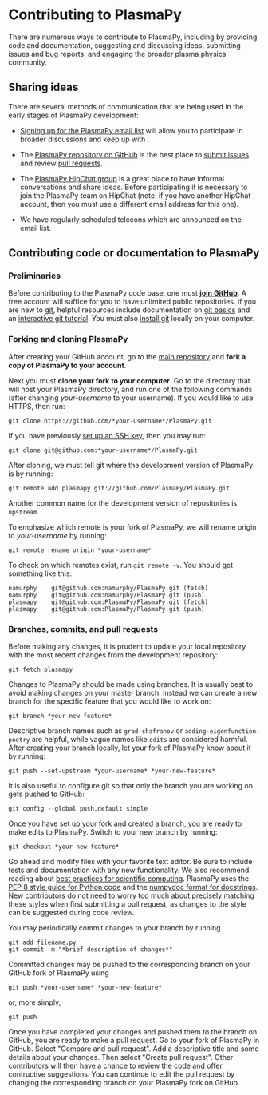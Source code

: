 # Contributing to PlasmaPy

There are numerous ways to contribute to PlasmaPy, including by
providing code and documentation, suggesting and discussing ideas,
submitting issues and bug reports, and engaging the broader plasma
physics community.  

## Sharing ideas

There are several methods of communication that are being used in the
early stages of PlasmaPy development:

* [Signing up for the PlasmaPy email
  list](https://groups.google.com/forum/#!forum/plasmapy) will allow
  you to participate in broader discussions and keep up with .

* The [PlasmaPy repository on
  GitHub](https://github.com/PlasmaPy/plasmapy) is the best place to
  [submit issues](https://github.com/PlasmaPy/plasmapy/issues) and
  review [pull requests](https://github.com/PlasmaPy/plasmapy/pulls).

* The [PlasmaPy HipChat group](https://plasmapy.hipchat.com/chat) is a
  great place to have informal conversations and share ideas.  Before
  participating it is necessary to join the PlasmaPy team on HipChat
  (note: if you have another HipChat account, then you must use a
  different email address for this one).

* We have regularly scheduled telecons which are announced on the
  email list.

## Contributing code or documentation to PlasmaPy

### Preliminaries

Before contributing to the PlasmaPy code base, one must [**join
GitHub**](https://github.com/join?source=header-home).  A free account
will suffice for you to have unlimited public repositories.  If you
are new to [git](https://git-scm.com/), helpful resources include
documentation on [git
basics](https://git-scm.com/book/en/v2/Getting-Started-Git-Basics) and
an [interactive git
tutorial](https://try.github.io/levels/1/challenges/1).  You must also
[install
git](https://git-scm.com/book/en/v2/Getting-Started-Installing-Git)
locally on your computer.

### Forking and cloning PlasmaPy

After creating your GitHub account, go to the [main
repository](https://github.com/PlasmaPy/PlasmaPy) and **fork a copy of
PlasmaPy to your account**.

Next you must **clone your fork to your computer**.  Go to the
directory that will host your PlasmaPy directory, and run one of the
following commands (after changing *your-username* to your username).
If you would like to use HTTPS, then run:
```
git clone https://github.com/*your-username*/PlasmaPy.git
```
If you have previously [set up an SSH
key](https://help.github.com/articles/generating-a-new-ssh-key-and-adding-it-to-the-ssh-agent/), then you may run:
```
git clone git@github.com:*your-username*/PlasmaPy.git
```

After cloning, we must tell git where the development version of
PlasmaPy is by running:
```
git remote add plasmapy git://github.com/PlasmaPy/PlasmaPy.git
```
Another common name for the development version of repositories is `upstream`.

To emphasize which remote is your fork of PlasmaPy, we will rename origin to *your-username* by running:
```
git remote rename origin *your-username*
```

To check on which remotes exist, run `git remote -v`.  You should get
something like this:
```
namurphy	git@github.com:namurphy/PlasmaPy.git (fetch)
namurphy	git@github.com:namurphy/PlasmaPy.git (push)
plasmapy	git@github.com:PlasmaPy/PlasmaPy.git (fetch)
plasmapy	git@github.com:PlasmaPy/PlasmaPy.git (push)
```

### Branches, commits, and pull requests

Before making any changes, it is prudent to update your local
repository with the most recent changes from the development
repository: 
```
git fetch plasmapy
```

Changes to PlasmaPy should be made using branches.  It is usually best
to avoid making changes on your master branch.  Instead we can create
a new branch for the specific feature that you would like to work on:
```
git branch *your-new-feature*
```
Descriptive branch names such as `grad-shafranov` or
`adding-eigenfunction-poetry` are helpful, while vague names like
`edits` are considered harmful.  After creating your branch locally,
let your fork of PlasmaPy know about it by running:
```
git push --set-upstream *your-username* *your-new-feature*
```
It is also useful to configure git so that only the branch you are
working on gets pushed to GitHub:
```
git config --global push.default simple
```

Once you have set up your fork and created a branch, you are ready to
make edits to PlasmaPy.  Switch to your new branch by running:
```
git checkout *your-new-feature*
```
Go ahead and modify files with your favorite text editor.  Be sure to
include tests and documentation with any new functionality.  We also
recommend reading about [best practices for scientific
computing](https://doi.org/10.1371/journal.pbio.1001745).
PlasmaPy uses the [PEP 8 style guide for Python
code](https://www.python.org/dev/peps/pep-0008/) and the [numpydoc
format for
docstrings](https://github.com/numpy/numpy/blob/master/doc/HOWTO_DOCUMENT.rst.txt).
New contributors do not need to worry too much about precisely
matching these styles when first submitting a pull request, as changes
to the style can be suggested during code review.

You may periodically commit changes to your branch by running
```
git add filename.py
git commit -m "*brief description of changes*"
```
Committed changes may be pushed to the corresponding branch on your
GitHub fork of PlasmaPy using 
```
git push *your-username* *your-new-feature* 
```
or, more simply,
```
git push
```

Once you have completed your changes and pushed them to the branch on
GitHub, you are ready to make a pull request.  Go to your fork of
PlasmaPy in GitHub.  Select "Compare and pull request".  Add a
descriptive title and some details about your changes.  Then select
"Create pull request".  Other contributors will then have a chance to
review the code and offer contructive suggestions.  You can continue
to edit the pull request by changing the corresponding branch on your
PlasmaPy fork on GitHub.

